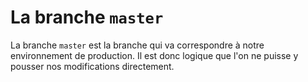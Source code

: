 # La branche `master`
La branche `master` est la branche qui va correspondre à notre environnement de production. Il est donc logique que l'on ne puisse y pousser nos modifications directement.
